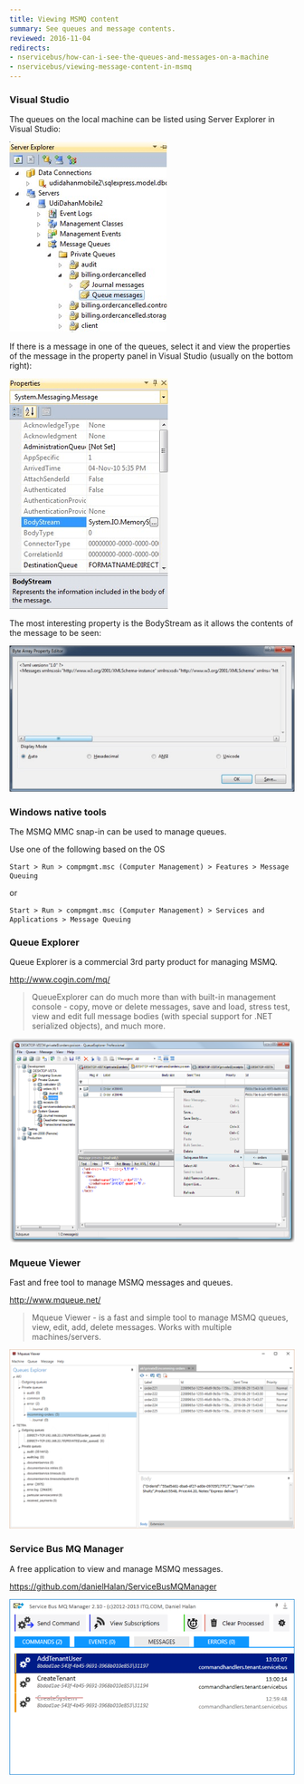 ```yaml
---
title: Viewing MSMQ content
summary: See queues and message contents.
reviewed: 2016-11-04
redirects:
- nservicebus/how-can-i-see-the-queues-and-messages-on-a-machine
- nservicebus/viewing-message-content-in-msmq
---
```



### Visual Studio

The queues on the local machine can be listed using Server Explorer in Visual Studio:

![Server Explorer](server-explorer.png "Server Explorer")

If there is a message in one of the queues, select it and view the properties of the message in the property panel in Visual Studio (usually on the bottom right):

![Visual Studio properties](visual-studio-properties.png "Visual Studio properties")

The most interesting property is the BodyStream as it allows the contents of the message to be seen:

![Message contents](body-stream.png "Message contents")


### Windows native tools

The MSMQ MMC snap-in can be used to manage queues.

Use one of the following based on the OS

```no-highlight
Start > Run > compmgmt.msc (Computer Management) > Features > Message Queuing
```

or

```no-highlight
Start > Run > compmgmt.msc (Computer Management) > Services and Applications > Message Queuing
```


### Queue Explorer

Queue Explorer is a commercial 3rd party product for managing MSMQ.

http://www.cogin.com/mq/

> QueueExplorer can do much more than with built-in management console - copy, move or delete messages, save and load, stress test, view and edit full message bodies (with special support for .NET serialized objects), and much more.

![](queue-explorer.png 'width=500')


### Mqueue Viewer

Fast and free tool to manage MSMQ messages and queues.

http://www.mqueue.net/

> Mqueue Viewer - is a fast and simple tool to manage MSMQ queues, view, edit, add, delete messages. Works with multiple machines/servers.

![](mqueue.png 'width=500')


### Service Bus MQ Manager

A free application to view and manage MSMQ messages.

https://github.com/danielHalan/ServiceBusMQManager

![](service-bus-mq-manager.png)
